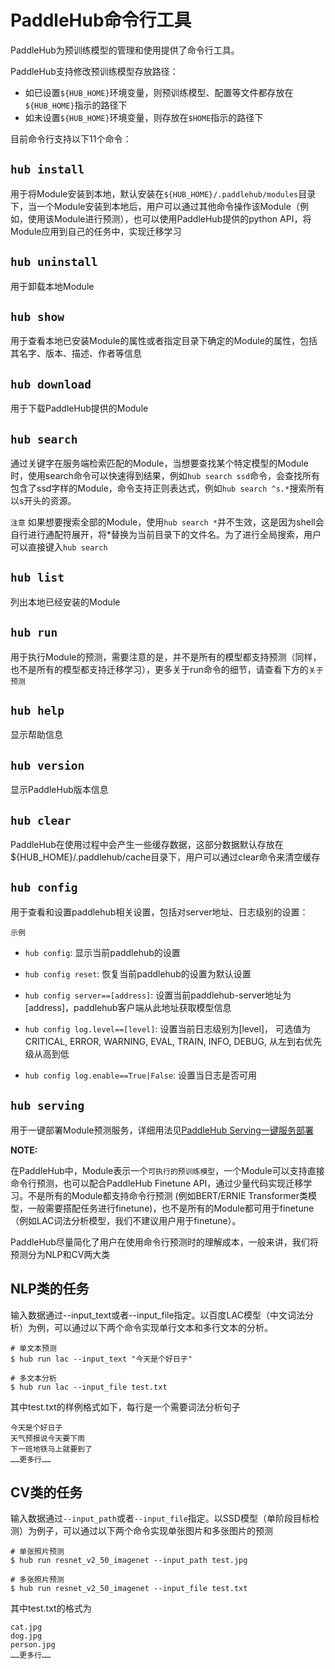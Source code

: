 # PaddleHub命令行工具

PaddleHub为预训练模型的管理和使用提供了命令行工具。

PaddleHub支持修改预训练模型存放路径：
* 如已设置`${HUB_HOME}`环境变量，则预训练模型、配置等文件都存放在`${HUB_HOME}`指示的路径下
* 如未设置`${HUB_HOME}`环境变量，则存放在`$HOME`指示的路径下

目前命令行支持以下11个命令：

## `hub install`

用于将Module安装到本地，默认安装在`${HUB_HOME}/.paddlehub/modules`目录下，当一个Module安装到本地后，用户可以通过其他命令操作该Module（例如，使用该Module进行预测），也可以使用PaddleHub提供的python API，将Module应用到自己的任务中，实现迁移学习

## `hub uninstall`

用于卸载本地Module

## `hub show`

用于查看本地已安装Module的属性或者指定目录下确定的Module的属性，包括其名字、版本、描述、作者等信息

## `hub download`

用于下载PaddleHub提供的Module

## `hub search`

通过关键字在服务端检索匹配的Module，当想要查找某个特定模型的Module时，使用search命令可以快速得到结果，例如`hub search ssd`命令，会查找所有包含了ssd字样的Module，命令支持正则表达式，例如`hub search ^s.*`搜索所有以s开头的资源。

`注意`
如果想要搜索全部的Module，使用`hub search *`并不生效，这是因为shell会自行进行通配符展开，将*替换为当前目录下的文件名。为了进行全局搜索，用户可以直接键入`hub search`

## `hub list`

列出本地已经安装的Module

## `hub run`

用于执行Module的预测，需要注意的是，并不是所有的模型都支持预测（同样，也不是所有的模型都支持迁移学习），更多关于run命令的细节，请查看下方的`关于预测`

## `hub help`

显示帮助信息

## `hub version`

显示PaddleHub版本信息

## `hub clear`

PaddleHub在使用过程中会产生一些缓存数据，这部分数据默认存放在${HUB_HOME}/.paddlehub/cache目录下，用户可以通过clear命令来清空缓存

## `hub config`
用于查看和设置paddlehub相关设置，包括对server地址、日志级别的设置：

`示例`
* `hub config`: 显示当前paddlehub的设置

* `hub config reset`: 恢复当前paddlehub的设置为默认设置

* `hub config server==[address]`: 设置当前paddlehub-server地址为[address]，paddlehub客户端从此地址获取模型信息

* `hub config log.level==[level]`: 设置当前日志级别为[level]， 可选值为CRITICAL, ERROR, WARNING, EVAL, TRAIN, INFO, DEBUG, 从左到右优先级从高到低

* `hub config log.enable==True|False`: 设置当日志是否可用

## `hub serving`

用于一键部署Module预测服务，详细用法见[PaddleHub Serving一键服务部署](serving.md)

**NOTE:**

在PaddleHub中，Module表示一个`可执行的预训练模型`，一个Module可以支持直接命令行预测，也可以配合PaddleHub Finetune API，通过少量代码实现迁移学习。不是所有的Module都支持命令行预测 (例如BERT/ERNIE Transformer类模型，一般需要搭配任务进行finetune)，也不是所有的Module都可用于finetune（例如LAC词法分析模型，我们不建议用户用于finetune）。

PaddleHub尽量简化了用户在使用命令行预测时的理解成本，一般来讲，我们将预测分为NLP和CV两大类

## NLP类的任务
输入数据通过--input_text或者--input_file指定。以百度LAC模型（中文词法分析）为例，可以通过以下两个命令实现单行文本和多行文本的分析。

```shell
# 单文本预测
$ hub run lac --input_text "今天是个好日子"
```
```shell
# 多文本分析
$ hub run lac --input_file test.txt
```

其中test.txt的样例格式如下，每行是一个需要词法分析句子

```
今天是个好日子
天气预报说今天要下雨
下一班地铁马上就要到了
……更多行……
```

## CV类的任务
输入数据通过`--input_path`或者`--input_file`指定。以SSD模型（单阶段目标检测）为例子，可以通过以下两个命令实现单张图片和多张图片的预测

```shell
# 单张照片预测
$ hub run resnet_v2_50_imagenet --input_path test.jpg
```
```shell
# 多张照片预测
$ hub run resnet_v2_50_imagenet --input_file test.txt
```
其中test.txt的格式为
```
cat.jpg
dog.jpg
person.jpg
……更多行……
```

